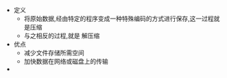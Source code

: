 - 定义
	- 将原始数据,经由特定的程序变成一种特殊编码的方式进行保存,这一过程就是压缩
	- 与之相反的过程,就是 解压缩
- 优点
	- 减少文件存储所需空间
	- 加快数据在网络或磁盘上的传输
-